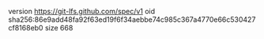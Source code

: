 version https://git-lfs.github.com/spec/v1
oid sha256:86e9add48fa92f63ed19f6f34aebbe74c985c367a4770e66c530427cf8168eb0
size 668
